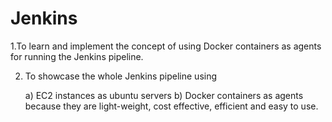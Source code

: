 # Jenkins


1.To learn and implement the concept of using Docker containers as agents for running the Jenkins pipeline.

2. To showcase the whole Jenkins pipeline using

   a) EC2 instances as ubuntu servers
   b) Docker containers as agents because they are light-weight, cost effective, efficient and easy to use.
